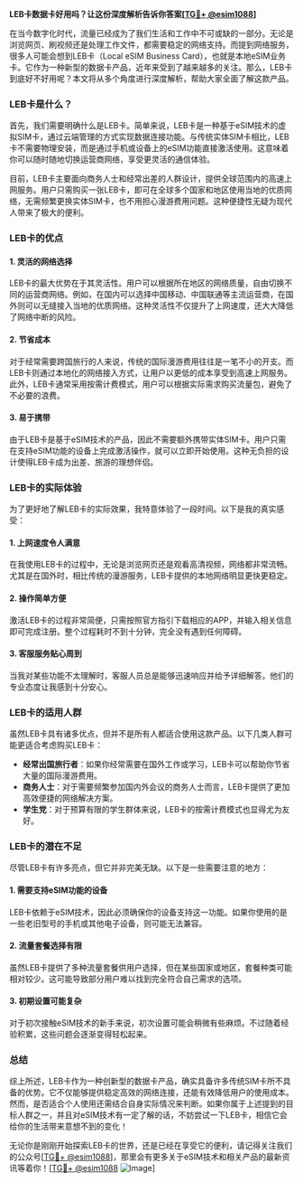 **LEB卡数据卡好用吗？让这份深度解析告诉你答案[[TG💪+ @esim1088](https://t.me/s/esim1088)]**

在当今数字化时代，流量已经成为了我们生活和工作中不可或缺的一部分。无论是浏览网页、刷视频还是处理工作文件，都需要稳定的网络支持。而提到网络服务，很多人可能会想到LEB卡（Local eSIM Business Card），也就是本地eSIM业务卡。它作为一种新型的数据卡产品，近年来受到了越来越多的关注。那么，LEB卡到底好不好用呢？本文将从多个角度进行深度解析，帮助大家全面了解这款产品。

### LEB卡是什么？

首先，我们需要明确什么是LEB卡。简单来说，LEB卡是一种基于eSIM技术的虚拟SIM卡，通过云端管理的方式实现数据连接功能。与传统实体SIM卡相比，LEB卡不需要物理安装，而是通过手机或设备上的eSIM功能直接激活使用。这意味着你可以随时随地切换运营商网络，享受更灵活的通信体验。

目前，LEB卡主要面向商务人士和经常出差的人群设计，提供全球范围内的高速上网服务。用户只需购买一张LEB卡，即可在全球多个国家和地区使用当地的优质网络，无需频繁更换实体SIM卡，也不用担心漫游费用问题。这种便捷性无疑为现代人带来了极大的便利。

### LEB卡的优点

#### 1. 灵活的网络选择

LEB卡的最大优势在于其灵活性。用户可以根据所在地区的网络质量，自由切换不同的运营商网络。例如，在国内可以选择中国移动、中国联通等主流运营商，在国外则可以无缝接入当地的优质网络。这种灵活性不仅提升了上网速度，还大大降低了网络中断的风险。

#### 2. 节省成本

对于经常需要跨国旅行的人来说，传统的国际漫游费用往往是一笔不小的开支。而LEB卡则通过本地化的网络接入方式，让用户以更低的成本享受到高速上网服务。此外，LEB卡通常采用按需计费模式，用户可以根据实际需求购买流量包，避免了不必要的浪费。

#### 3. 易于携带

由于LEB卡是基于eSIM技术的产品，因此不需要额外携带实体SIM卡。用户只需在支持eSIM功能的设备上完成激活操作，就可以立即开始使用。这种无负担的设计使得LEB卡成为出差、旅游的理想伴侣。

### LEB卡的实际体验

为了更好地了解LEB卡的实际效果，我特意体验了一段时间。以下是我的真实感受：

#### 1. 上网速度令人满意

在我使用LEB卡的过程中，无论是浏览网页还是观看高清视频，网络都非常流畅。尤其是在国外时，相比传统的漫游服务，LEB卡提供的本地网络明显更快更稳定。

#### 2. 操作简单方便

激活LEB卡的过程非常简便，只需按照官方指引下载相应的APP，并输入相关信息即可完成注册。整个过程耗时不到十分钟，完全没有遇到任何障碍。

#### 3. 客服服务贴心周到

当我对某些功能不太理解时，客服人员总是能够迅速响应并给予详细解答。他们的专业态度让我感到十分安心。

### LEB卡的适用人群

虽然LEB卡具有诸多优点，但并不是所有人都适合使用这款产品。以下几类人群可能更适合考虑购买LEB卡：

- **经常出国旅行者**：如果你经常需要在国外工作或学习，LEB卡可以帮助你节省大量的国际漫游费用。
- **商务人士**：对于需要频繁参加国内外会议的商务人士而言，LEB卡提供了更加高效便捷的网络解决方案。
- **学生党**：对于预算有限的学生群体来说，LEB卡的按需计费模式也显得尤为友好。

### LEB卡的潜在不足

尽管LEB卡有许多亮点，但它并非完美无缺。以下是一些需要注意的地方：

#### 1. 需要支持eSIM功能的设备

LEB卡依赖于eSIM技术，因此必须确保你的设备支持这一功能。如果你使用的是一些老旧型号的手机或其他电子设备，则可能无法兼容。

#### 2. 流量套餐选择有限

虽然LEB卡提供了多种流量套餐供用户选择，但在某些国家或地区，套餐种类可能相对较少。这可能导致部分用户难以找到完全符合自己需求的选项。

#### 3. 初期设置可能复杂

对于初次接触eSIM技术的新手来说，初次设置可能会稍微有些麻烦。不过随着经验积累，这些问题会逐渐变得轻松起来。

### 总结

综上所述，LEB卡作为一种创新型的数据卡产品，确实具备许多传统SIM卡所不具备的优势。它不仅能够提供稳定高效的网络连接，还能有效降低用户的使用成本。然而，是否适合个人使用还需结合自身实际情况来判断。如果你属于上述提到的目标人群之一，并且对eSIM技术有一定了解的话，不妨尝试一下LEB卡，相信它会给你的生活带来意想不到的变化！

无论你是刚刚开始探索LEB卡的世界，还是已经在享受它的便利，请记得关注我们的公众号[[TG💪+ @esim1088](https://t.me/s/esim1088)]，那里会有更多关于eSIM技术和相关产品的最新资讯等着你！[[TG💪+ @esim1088](https://t.me/s/esim1088) ![Image](https://i.postimg.cc/4NQfJmqS/Snipaste-2025-05-13-00-14-12.png)]